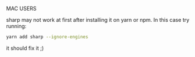 MAC USERS

sharp may not work at first after installing it on yarn or npm. In this case try running:
```bash
yarn add sharp --ignore-engines
```

it should fix it ;)
